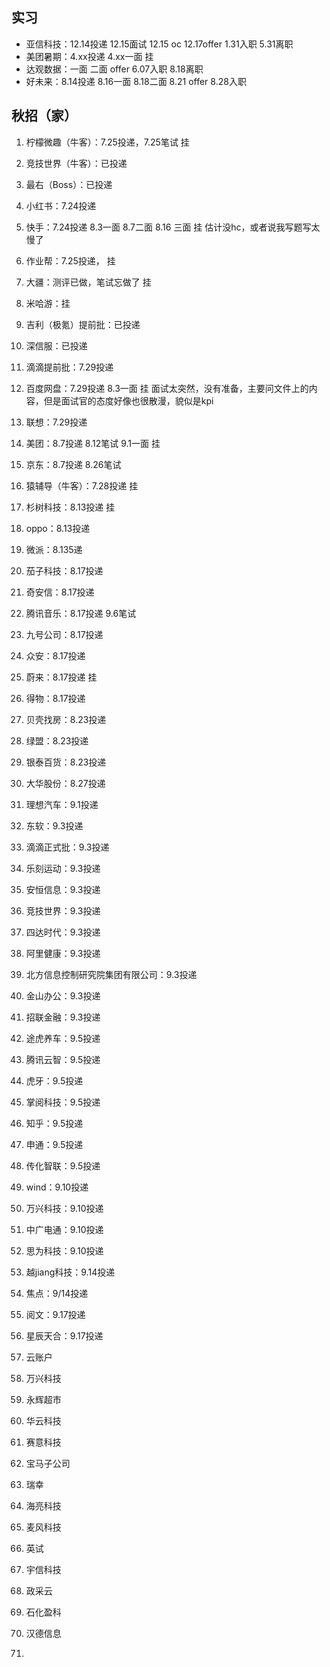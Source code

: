 

## 实习

- 亚信科技：12.14投递 12.15面试 12.15 oc 12.17offer 1.31入职 5.31离职
- 美团暑期：4.xx投递 4.xx一面 挂
- 达观数据：一面 二面 offer 6.07入职 8.18离职
- 好未来：8.14投递 8.16一面 8.18二面 8.21 offer 8.28入职

## 秋招（家）

1. 柠檬微趣（牛客）：7.25投递，7.25笔试 挂

2. 竞技世界（牛客）：已投递

3. 最右（Boss）：已投递

4. 小红书：7.24投递

5. 快手：7.24投递 8.3一面 8.7二面 8.16 三面 挂 估计没hc，或者说我写题写太慢了

6. 作业帮：7.25投递， 挂

7. 大疆：测评已做，笔试忘做了 挂

8. 米哈游：挂

9. 吉利（极氪）提前批：已投递

10. 深信服：已投递

11. 滴滴提前批：7.29投递

12. 百度网盘：7.29投递 8.3一面 挂 面试太突然，没有准备，主要问文件上的内容，但是面试官的态度好像也很散漫，貌似是kpi

13. 联想：7.29投递

14. 美团：8.7投递 8.12笔试 9.1一面 挂

15. 京东：8.7投递 8.26笔试

16. 猿辅导（牛客）：7.28投递 挂

17. 杉树科技：8.13投递 挂

18. oppo：8.13投递

19. 微派：8.135递

20. 茄子科技：8.17投递

21. 奇安信：8.17投递

22. 腾讯音乐：8.17投递 9.6笔试

23. 九号公司：8.17投递

24. 众安：8.17投递

25. 蔚来：8.17投递 挂

26. 得物：8.17投递

27. 贝壳找房：8.23投递

28. 绿盟：8.23投递

29. 银泰百货：8.23投递

30. 大华股份：8.27投递

31. 理想汽车：9.1投递

32. 东软：9.3投递

33. 滴滴正式批：9.3投递

34. 乐刻运动：9.3投递

35. 安恒信息：9.3投递

36. 竞技世界：9.3投递

37. 四达时代：9.3投递

38. 阿里健康：9.3投递

39. 北方信息控制研究院集团有限公司：9.3投递

40. 金山办公：9.3投递

41. 招联金融：9.3投递

42. 途虎养车：9.5投递

43. 腾讯云智：9.5投递

44. 虎牙：9.5投递

45. 掌阅科技：9.5投递

46. 知乎：9.5投递

47. 申通：9.5投递

48. 传化智联：9.5投递

49. wind：9.10投递

50. 万兴科技：9.10投递

51. 中广电通：9.10投递

52. 思为科技：9.10投递

53. 越jiang科技：9.14投递

54. 焦点：9/14投递

55. 阅文：9.17投递

56. 星辰天合：9.17投递

57. 云账户

58. 万兴科技

59. 永辉超市

60. 华云科技

61. 赛意科技

62. 宝马子公司

63. 瑞幸

64. 海亮科技

65. 麦风科技

66. 英试

67. 宇信科技

68. 政采云

69. 石化盈科

70. 汉德信息

71. 

    

